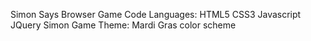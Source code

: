 Simon Says Browser Game
Code Languages:
HTML5
CSS3
Javascript
JQuery
Simon Game Theme:
Mardi Gras color scheme 
